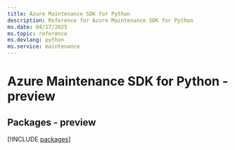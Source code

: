 ```yaml
---
title: Azure Maintenance SDK for Python
description: Reference for Azure Maintenance SDK for Python
ms.date: 04/17/2025
ms.topic: reference
ms.devlang: python
ms.service: maintenance
---
```

# Azure Maintenance SDK for Python - preview
## Packages - preview
[!INCLUDE [packages](maintenance-index.md)]